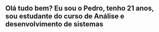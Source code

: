 <div><h2>Olá tudo bem? Eu sou o Pedro, tenho 21 anos, sou estudante do curso de Análise e desenvolvimento de sistemas</h2></div>
